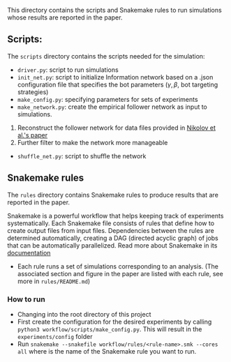 This directory contains the scripts and Snakemake rules to run simulations whose results are reported in the paper.

## Scripts:
The `scripts` directory contains the scripts needed for the simulation:
- `driver.py`: script to run simulations
- `init_net.py`: script to initialize Information network based on a .json configuration file that specifies the bot parameters ($\gamma, \beta$, bot targeting strategies)
- `make_config.py`: specifying parameters for sets of experiments  
- `make_network.py`: create the empirical follower network as input to simulations.
 1. Reconstruct the follower network for data files provided in [Nikolov et al.'s paper](doi.org/10.7910/DVN/6CZHH5)
 2. Further filter to make the network more manageable 
- `shuffle_net.py`: script to shuffle the network 

## Snakemake rules
The `rules` directory contains Snakemake rules to produce results that are reported in the paper. 

Snakemake is a powerful workflow that helps keeping track of experiments systematically. Each Snakemake file consists of rules that define how to create output files from input files. Dependencies between the rules are determined automatically, creating a DAG (directed acyclic graph) of jobs that can be automatically parallelized. Read more about Snakemake in its [documentation](https://snakemake.readthedocs.io/en/v5.1.4/executable.html)
- Each rule runs a set of simulations corresponding to an analysis. (The associated section and figure in the paper are listed with each rule, see more in `rules/README.md`)  

### How to run 
- Changing into the root directory of this project 
- First create the configuration for the desired experiments by calling `python3 workflow/scripts/make_config.py`. This will result in the `experiments/config` folder
- Run `snakemake --snakefile workflow/rules/<rule-name>.smk --cores all` where <rule-name> is the name of the Snakemake rule you want to run. 

